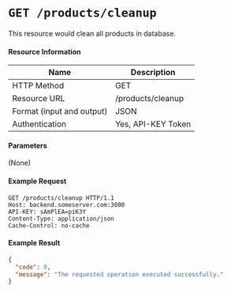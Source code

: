 # `GET /products/cleanup`
This resource would clean all products in database.

#### Resource Information
| Name | Description |
| --- | --- |
| HTTP Method | GET |
| Resource URL | /products/cleanup |
| Format (input and output) | JSON |
| Authentication | Yes, API-KEY Token |

#### Parameters
(None)

#### Example Request
```http
GET /products/cleanup HTTP/1.1
Host: backend.someserver.com:3000
API-KEY: sAmPlEA=piK3Y
Content-Type: application/json
Cache-Control: no-cache
```


#### Example Result

```json
{
  "code": 0,
  "message": "The requested operation executed successfully."
}
```
